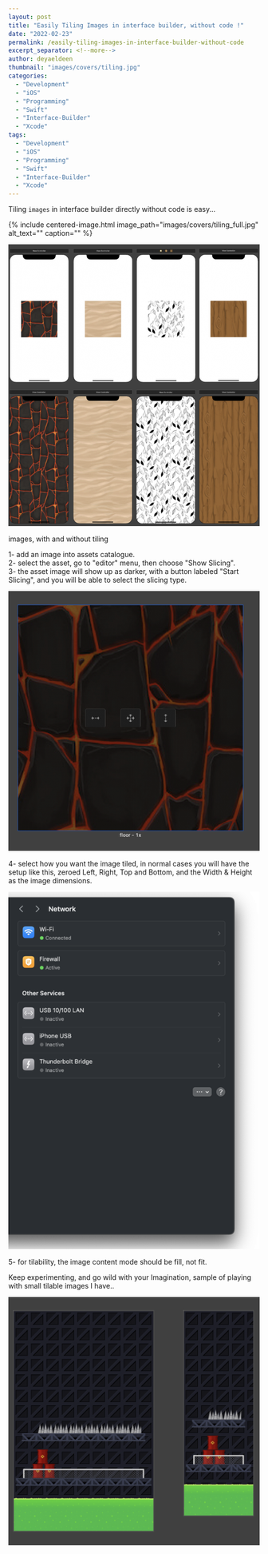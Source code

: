 ```yaml
---
layout: post
title: "Easily Tiling Images in interface builder, without code !"
date: "2022-02-23"
permalink: /easily-tiling-images-in-interface-builder-without-code
excerpt_separator: <!--more-->
author: deyaeldeen
thumbnail: "images/covers/tiling.jpg"
categories: 
  - "Development"
  - "iOS"
  - "Programming"
  - "Swift"
  - "Interface-Builder"
  - "Xcode"
tags: 
  - "Development"
  - "iOS"
  - "Programming"
  - "Swift"
  - "Interface-Builder"
  - "Xcode"
---
```


Tiling `images` in interface builder directly without code is easy...  
<!--more-->
{%
 include centered-image.html 
 image_path="images/covers/tiling_full.jpg"
 alt_text="" 
 caption=""
%}

![](images/Screen-Shot-2022-02-23-at-11.29.34-AM-915x1024.png)


images, with and without tiling


1- add an image into assets catalogue.  
2- select the asset, go to "editor" menu, then choose "Show Slicing".  
3- the asset image will show up as darker, with a button labeled "Start Slicing", and you will be able to select the slicing type.

![](images/image-993x1024.png)

  
4- select how you want the image tiled, in normal cases you will have the setup like this, zeroed Left, Right, Top and Bottom, and the Width & Height as the image dimensions.

![](images/image-1.png)

  
5- for tilability, the image content mode should be fill, not fit.  
  
Keep experimenting, and go wild with your Imagination, sample of playing with small tilable images I have..  

![](images/image-2-1024x1011.png)
